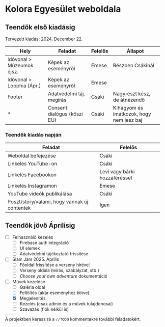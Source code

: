 # Kolora Egyesület weboldala

## Teendők első kiadásig

Tervezett kiadás: 2024. December 22.

| Hely                      | Feladat                     | Felelős | Állapot                                  |
| ------------------------- | --------------------------- | ------- | ---------------------------------------- |
| Idővonal > Múzeumok éjsz. | Képek az eseményről         | Emese   | Részben Csákinál                         |
| Idővonal > Loophia (Ápr.) | Képek az eseményről         | Emese   |                                          |
| Footer                    | Adatvédelmi táj. megírás    | Csáki   | Nagyrészt kész, de átnézendő             |
| *                         | Consent dialógus (köszi EU) | Csáki   | Kihagyom és imátkozok, hogy nem lesz baj |

### Teendők kiadás napján

| Feladat                                      | Felelős                       |
| -------------------------------------------- | ----------------------------- |
| Weboldal befejezése                          | Csáki                         |
| Linkelés YouTube-on                          | Csáki                         |
| Linkelés Facebookon                          | Levi vagy bárki hozzáféréssel |
| Linkelés Instagramon                         | Emese                         |
| YouTube videók publikálása                   | Csáki                         |
| Poszt/story/valami, hogy vannak új contentek | Igen                          |

## Teendők jövő Áprilisig

- [ ] Felhasználó kezelés
  - [ ] Firebase auth integráció
  - [ ] UI elemek
  - [ ] Adatvédelmi tájékoztató frissítése
- [ ] Slam Jam 2025. Április
  - [ ] Főoldal frissítése a verseny hírével
  - [ ] Verseny oldala (leírás, szabályzat, stb.)
  - [ ] *Choose your own adventure* dokumentáció
- [ ] Művek kezelése
  - [ ] Galéria oldal
  - [ ] Feltöltés (akár eseményhez kötve)
  - [x] Megjelenítés
  - [ ] Kezelés (csak admin és a művek tulajdonosai)
  - [ ] Szavazás (fiók nélkül is)

A projektben keress rá a `//TODO` kommentekre további feladatokért.
